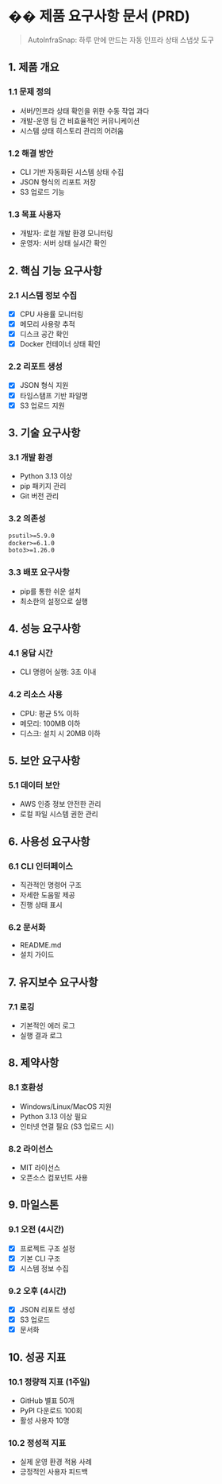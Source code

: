# �� 제품 요구사항 문서 (PRD)
>
> AutoInfraSnap: 하루 만에 만드는 자동 인프라 상태 스냅샷 도구

## 1. 제품 개요

### 1.1 문제 정의

- 서버/인프라 상태 확인을 위한 수동 작업 과다
- 개발-운영 팀 간 비효율적인 커뮤니케이션
- 시스템 상태 히스토리 관리의 어려움

### 1.2 해결 방안

- CLI 기반 자동화된 시스템 상태 수집
- JSON 형식의 리포트 저장
- S3 업로드 기능

### 1.3 목표 사용자

- 개발자: 로컬 개발 환경 모니터링
- 운영자: 서버 상태 실시간 확인

## 2. 핵심 기능 요구사항

### 2.1 시스템 정보 수집

- [x] CPU 사용률 모니터링
- [x] 메모리 사용량 추적
- [x] 디스크 공간 확인
- [x] Docker 컨테이너 상태 확인

### 2.2 리포트 생성

- [x] JSON 형식 지원
- [x] 타임스탬프 기반 파일명
- [x] S3 업로드 지원

## 3. 기술 요구사항

### 3.1 개발 환경

- Python 3.13 이상
- pip 패키지 관리
- Git 버전 관리

### 3.2 의존성

```requirements.txt
psutil>=5.9.0
docker>=6.1.0
boto3>=1.26.0
```

### 3.3 배포 요구사항

- pip를 통한 쉬운 설치
- 최소한의 설정으로 실행

## 4. 성능 요구사항

### 4.1 응답 시간

- CLI 명령어 실행: 3초 이내

### 4.2 리소스 사용

- CPU: 평균 5% 이하
- 메모리: 100MB 이하
- 디스크: 설치 시 20MB 이하

## 5. 보안 요구사항

### 5.1 데이터 보안

- AWS 인증 정보 안전한 관리
- 로컬 파일 시스템 권한 관리

## 6. 사용성 요구사항

### 6.1 CLI 인터페이스

- 직관적인 명령어 구조
- 자세한 도움말 제공
- 진행 상태 표시

### 6.2 문서화

- README.md
- 설치 가이드

## 7. 유지보수 요구사항

### 7.1 로깅

- 기본적인 에러 로그
- 실행 결과 로그

## 8. 제약사항

### 8.1 호환성

- Windows/Linux/MacOS 지원
- Python 3.13 이상 필요
- 인터넷 연결 필요 (S3 업로드 시)

### 8.2 라이선스

- MIT 라이선스
- 오픈소스 컴포넌트 사용

## 9. 마일스톤

### 9.1 오전 (4시간)

- [x] 프로젝트 구조 설정
- [x] 기본 CLI 구조
- [x] 시스템 정보 수집

### 9.2 오후 (4시간)

- [x] JSON 리포트 생성
- [x] S3 업로드
- [x] 문서화

## 10. 성공 지표

### 10.1 정량적 지표 (1주일)

- GitHub 별표 50개
- PyPI 다운로드 100회
- 활성 사용자 10명

### 10.2 정성적 지표

- 실제 운영 환경 적용 사례
- 긍정적인 사용자 피드백
